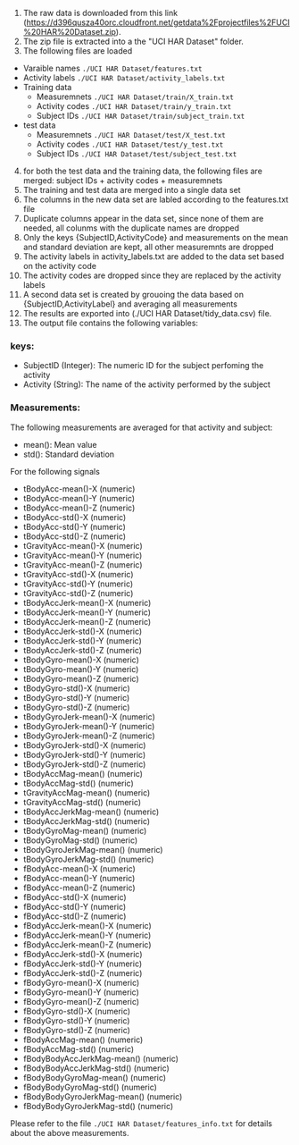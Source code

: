1. The raw data is downloaded from this link (https://d396qusza40orc.cloudfront.net/getdata%2Fprojectfiles%2FUCI%20HAR%20Dataset.zip).
2. The zip file is extracted into a the "UCI HAR Dataset" folder.
3. The following files are loaded
- Varaible names  `./UCI HAR Dataset/features.txt`
- Activity labels `./UCI HAR Dataset/activity_labels.txt`
- Training data
  - Measuremnets   `./UCI HAR Dataset/train/X_train.txt`
  - Activity codes `./UCI HAR Dataset/train/y_train.txt`
  - Subject IDs    `./UCI HAR Dataset/train/subject_train.txt`
- test data
  - Measuremnets   `./UCI HAR Dataset/test/X_test.txt`
  - Activity codes `./UCI HAR Dataset/test/y_test.txt`
  - Subject IDs    `./UCI HAR Dataset/test/subject_test.txt`

4. for both the test data and the training data, the following files are merged:
    subject IDs + activity codes + measuremnets
5. The training and test data are merged into a single data set
6. The columns in the new data set are labled according to the features.txt file
7. Duplicate columns appear in the data set, since none of them are needed, all colunms with the duplicate names are dropped
8. Only the keys {SubjectID,ActivityCode} and measurements on the mean and standard deviation are kept, all other measuremnts are dropped
9. The activity labels in activity_labels.txt are added to the data set based on the activity code
10. The activity codes are dropped since they are replaced by the activity labels
11. A second data set is created by grouoing the data based on {SubjectID,ActivityLabel} and averaging all measurements
12. The results are exported into (./UCI HAR Dataset/tidy_data.csv) file.
13. The output file contains the following variables:
### keys:
- SubjectID (Integer): The numeric ID for the subject perfoming the activity
- Activity (String): The name of the activity performed by the subject

### Measurements:
The following measurements are averaged for that activity and subject:
- mean(): Mean value
- std(): Standard deviation

For the following signals 
- tBodyAcc-mean()-X (numeric)
- tBodyAcc-mean()-Y (numeric)
- tBodyAcc-mean()-Z (numeric)
- tBodyAcc-std()-X (numeric)
- tBodyAcc-std()-Y (numeric)
- tBodyAcc-std()-Z (numeric)
- tGravityAcc-mean()-X (numeric)
- tGravityAcc-mean()-Y (numeric)
- tGravityAcc-mean()-Z (numeric)
- tGravityAcc-std()-X (numeric)
- tGravityAcc-std()-Y (numeric)
- tGravityAcc-std()-Z (numeric)
- tBodyAccJerk-mean()-X (numeric)
- tBodyAccJerk-mean()-Y (numeric)
- tBodyAccJerk-mean()-Z (numeric)
- tBodyAccJerk-std()-X (numeric)
- tBodyAccJerk-std()-Y (numeric)
- tBodyAccJerk-std()-Z (numeric)
- tBodyGyro-mean()-X (numeric)
- tBodyGyro-mean()-Y (numeric)
- tBodyGyro-mean()-Z (numeric)
- tBodyGyro-std()-X (numeric)
- tBodyGyro-std()-Y (numeric)
- tBodyGyro-std()-Z (numeric)
- tBodyGyroJerk-mean()-X (numeric)
- tBodyGyroJerk-mean()-Y (numeric)
- tBodyGyroJerk-mean()-Z (numeric)
- tBodyGyroJerk-std()-X (numeric)
- tBodyGyroJerk-std()-Y (numeric)
- tBodyGyroJerk-std()-Z (numeric)
- tBodyAccMag-mean() (numeric)
- tBodyAccMag-std() (numeric)
- tGravityAccMag-mean() (numeric)
- tGravityAccMag-std() (numeric)
- tBodyAccJerkMag-mean() (numeric)
- tBodyAccJerkMag-std() (numeric)
- tBodyGyroMag-mean() (numeric)
- tBodyGyroMag-std() (numeric)
- tBodyGyroJerkMag-mean() (numeric)
- tBodyGyroJerkMag-std() (numeric)
- fBodyAcc-mean()-X (numeric)
- fBodyAcc-mean()-Y (numeric)
- fBodyAcc-mean()-Z (numeric)
- fBodyAcc-std()-X (numeric)
- fBodyAcc-std()-Y (numeric)
- fBodyAcc-std()-Z (numeric)
- fBodyAccJerk-mean()-X (numeric)
- fBodyAccJerk-mean()-Y (numeric)
- fBodyAccJerk-mean()-Z (numeric)
- fBodyAccJerk-std()-X (numeric)
- fBodyAccJerk-std()-Y (numeric)
- fBodyAccJerk-std()-Z (numeric)
- fBodyGyro-mean()-X (numeric)
- fBodyGyro-mean()-Y (numeric)
- fBodyGyro-mean()-Z (numeric)
- fBodyGyro-std()-X (numeric)
- fBodyGyro-std()-Y (numeric)
- fBodyGyro-std()-Z (numeric)
- fBodyAccMag-mean() (numeric)
- fBodyAccMag-std() (numeric)
- fBodyBodyAccJerkMag-mean() (numeric)
- fBodyBodyAccJerkMag-std() (numeric)
- fBodyBodyGyroMag-mean() (numeric)
- fBodyBodyGyroMag-std() (numeric)
- fBodyBodyGyroJerkMag-mean() (numeric)
- fBodyBodyGyroJerkMag-std() (numeric)

Please refer to the file `./UCI HAR Dataset/features_info.txt` for details about the above measurements.
